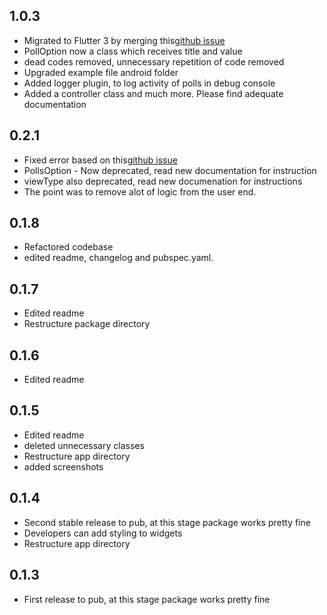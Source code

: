 ## 1.0.3

* Migrated to Flutter 3 by merging this[github issue](https://github.com/samuelezedi/polls/issues/11)
* PollOption now a class which receives title and value
* dead codes removed, unnecessary repetition of code removed
* Upgraded example file android folder
* Added logger plugin, to log activity of polls in debug console
* Added a controller class and much more. Please find adequate documentation

## 0.2.1

* Fixed error based on this[github issue](https://github.com/samuelezedi/polls/issues/1)
* PollsOption - Now deprecated, read new documentation for instruction
* viewType also deprecated, read new documenation for instructions
* The point was to remove alot of logic from the user end.


## 0.1.8

* Refactored codebase
* edited readme, changelog and pubspec.yaml.

## 0.1.7

* Edited readme
* Restructure package directory

## 0.1.6

* Edited readme


## 0.1.5

* Edited readme
* deleted unnecessary classes
* Restructure app directory
* added screenshots

## 0.1.4

* Second stable release to pub, at this stage package works pretty fine
* Developers can add styling to widgets
* Restructure app directory

## 0.1.3

* First release to pub, at this stage package works pretty fine